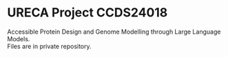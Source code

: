 # URECA Project CCDS24018
Accessible Protein Design and Genome Modelling through Large Language Models.  
Files are in private repository.
